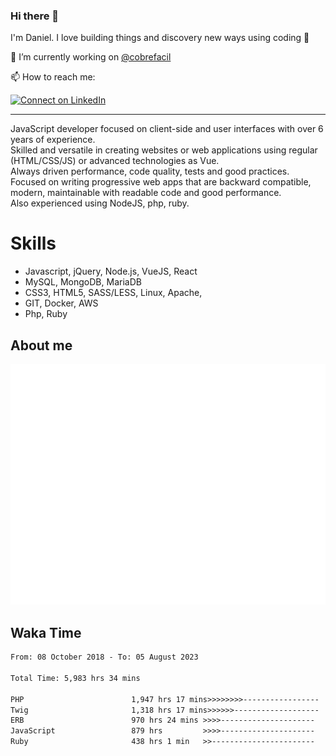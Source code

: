 ### Hi there 👋

I'm Daniel. I love building things and discovery new ways using coding :raised_hands: 

🔭 I’m currently working on [@cobrefacil](https://www.cobrefacil.com.br/)

📫 How to reach me:

[![Connect on LinkedIn](https://img.shields.io/badge/--linkedin?label=LinkedIn&logo=LinkedIn&style=social)](https://www.linkedin.com/in/daniel-cerverizzo/)

---

JavaScript developer focused on client-side and user interfaces with over 6 years of experience.  
Skilled and versatile in creating websites or web applications using regular (HTML/CSS/JS) or advanced technologies as Vue.  
Always driven performance, code quality, tests and good practices.  
 Focused on writing progressive web apps that are backward compatible, modern, maintainable with readable code and good performance.  
Also experienced using NodeJS, php, ruby. 


# Skills

 - Javascript, jQuery, Node.js, VueJS, React
 - MySQL, MongoDB, MariaDB    
 - CSS3, HTML5, SASS/LESS,  Linux, Apache,
 - GIT, Docker, AWS
 - Php, Ruby

## About me

![Metrics](/github-metrics.svg)

## Waka Time

<!--START_SECTION:waka-->

```txt
From: 08 October 2018 - To: 05 August 2023

Total Time: 5,983 hrs 34 mins

PHP                        1,947 hrs 17 mins>>>>>>>>-----------------   32.54 %
Twig                       1,318 hrs 17 mins>>>>>>-------------------   22.03 %
ERB                        970 hrs 24 mins >>>>---------------------   16.22 %
JavaScript                 879 hrs         >>>>---------------------   14.69 %
Ruby                       438 hrs 1 min   >>-----------------------   07.32 %
```

<!--END_SECTION:waka-->

